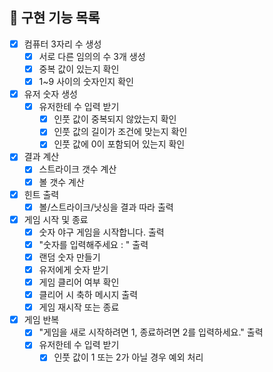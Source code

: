 ## 🚀 구현 기능 목록

- [X] 컴퓨터 3자리 수 생성
    - [X] 서로 다른 임의의 수 3개 생성
    - [X] 중복 값이 있는지 확인
    - [X] 1~9 사이의 숫자인지 확인

- [X] 유저 숫자 생성
    - [X] 유저한테 수 입력 받기
        - [X] 인풋 값이 중복되지 않았는지 확인
        - [X] 인풋 값의 길이가 조건에 맞는지 확인
        - [X] 인풋 값에 0이 포함되어 있는지 확인
 
- [X] 결과 계산
    - [X] 스트라이크 갯수 계산
    - [X] 볼 갯수 계산

- [X] 힌트 출력
    - [X] 볼/스트라이크/낫싱을 결과 따라 출력

- [X] 게임 시작 및 종료
    - [X] 숫자 야구 게임을 시작합니다. 출력
    - [X] "숫자를 입력해주세요 : " 출력
    - [X] 랜덤 숫자 만들기
    - [X] 유저에게 숫자 받기
    - [X] 게임 클리어 여부 확인
    - [X] 클리어 시 축하 메시지 출력
    - [X] 게임 재시작 또는 종료

- [X] 게임 반복 
    - [X] "게임을 새로 시작하려면 1, 종료하려면 2를 입력하세요." 출력
    - [X] 유저한테 수 입력 받기
      - [X] 인풋 값이 1 또는 2가 아닐 경우 예외 처리
